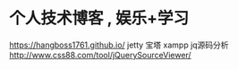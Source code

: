 # 个人技术博客 , 娱乐+学习
https://hangboss1761.github.io/
jetty 宝塔 xampp
jq源码分析 http://www.css88.com/tool/jQuerySourceViewer/ 
